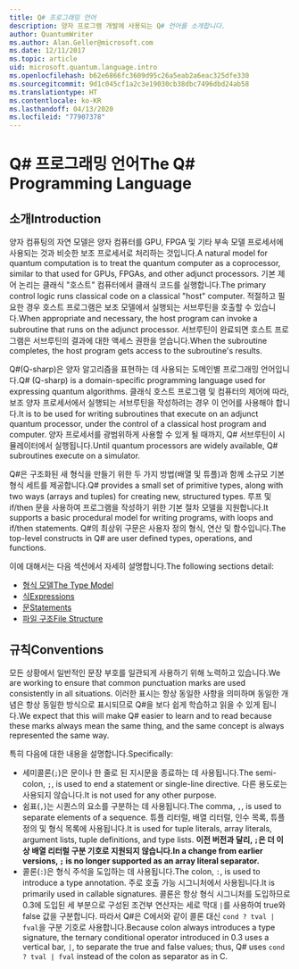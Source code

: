 ```yaml
---
title: Q# 프로그래밍 언어
description: 양자 프로그램 개발에 사용되는 Q# 언어를 소개합니다.
author: QuantumWriter
ms.author: Alan.Geller@microsoft.com
ms.date: 12/11/2017
ms.topic: article
uid: microsoft.quantum.language.intro
ms.openlocfilehash: b62e6866fc3609d95c26a5eab2a6eac325dfe330
ms.sourcegitcommit: 9d1c045cf1a2c3e19030cb38dbc7496dbd24ab58
ms.translationtype: HT
ms.contentlocale: ko-KR
ms.lasthandoff: 04/13/2020
ms.locfileid: "77907378"
---
```

# <a name="the-q-programming-language"></a><span data-ttu-id="4721a-103">Q# 프로그래밍 언어</span><span class="sxs-lookup"><span data-stu-id="4721a-103">The Q# Programming Language</span></span>

## <a name="introduction"></a><span data-ttu-id="4721a-104">소개</span><span class="sxs-lookup"><span data-stu-id="4721a-104">Introduction</span></span>

<span data-ttu-id="4721a-105">양자 컴퓨팅의 자연 모델은 양자 컴퓨터를 GPU, FPGA 및 기타 부속 모델 프로세서에 사용되는 것과 비슷한 보조 프로세서로 처리하는 것입니다.</span><span class="sxs-lookup"><span data-stu-id="4721a-105">A natural model for quantum computation is to treat the quantum computer as a coprocessor, similar to that used for GPUs, FPGAs, and other adjunct processors.</span></span>
<span data-ttu-id="4721a-106">기본 제어 논리는 클래식 "호스트" 컴퓨터에서 클래식 코드를 실행합니다.</span><span class="sxs-lookup"><span data-stu-id="4721a-106">The primary control logic runs classical code on a classical "host" computer.</span></span>
<span data-ttu-id="4721a-107">적절하고 필요한 경우 호스트 프로그램은 보조 모델에서 실행되는 서브루틴을 호출할 수 있습니다.</span><span class="sxs-lookup"><span data-stu-id="4721a-107">When appropriate and necessary, the host program can invoke a subroutine that runs on the adjunct processor.</span></span>
<span data-ttu-id="4721a-108">서브루틴이 완료되면 호스트 프로그램은 서브루틴의 결과에 대한 액세스 권한을 얻습니다.</span><span class="sxs-lookup"><span data-stu-id="4721a-108">When the subroutine completes, the host program gets access to the subroutine's results.</span></span>

<span data-ttu-id="4721a-109">Q#(Q-sharp)은 양자 알고리즘을 표현하는 데 사용되는 도메인별 프로그래밍 언어입니다.</span><span class="sxs-lookup"><span data-stu-id="4721a-109">Q# (Q-sharp) is a domain-specific programming language used for expressing quantum algorithms.</span></span>
<span data-ttu-id="4721a-110">클래식 호스트 프로그램 및 컴퓨터의 제어에 따라, 보조 양자 프로세서에서 실행되는 서브루틴을 작성하려는 경우 이 언어를 사용해야 합니다.</span><span class="sxs-lookup"><span data-stu-id="4721a-110">It is to be used for writing subroutines that execute on an adjunct quantum processor, under the control of a classical host program and computer.</span></span>
<span data-ttu-id="4721a-111">양자 프로세서를 광범위하게 사용할 수 있게 될 때까지, Q# 서브루틴이 시뮬레이터에서 실행됩니다.</span><span class="sxs-lookup"><span data-stu-id="4721a-111">Until quantum processors are widely available, Q# subroutines execute on a simulator.</span></span>

<span data-ttu-id="4721a-112">Q#은 구조화된 새 형식을 만들기 위한 두 가지 방법(배열 및 튜플)과 함께 소규모 기본 형식 세트를 제공합니다.</span><span class="sxs-lookup"><span data-stu-id="4721a-112">Q# provides a small set of primitive types, along with two ways (arrays and tuples) for creating new, structured types.</span></span>
<span data-ttu-id="4721a-113">루프 및 if/then 문을 사용하여 프로그램을 작성하기 위한 기본 절차 모델을 지원합니다.</span><span class="sxs-lookup"><span data-stu-id="4721a-113">It supports a basic procedural model for writing programs, with loops and if/then statements.</span></span>
<span data-ttu-id="4721a-114">Q#의 최상위 구문은 사용자 정의 형식, 연산 및 함수입니다.</span><span class="sxs-lookup"><span data-stu-id="4721a-114">The top-level constructs in Q# are user defined types, operations, and functions.</span></span>

<span data-ttu-id="4721a-115">이에 대해서는 다음 섹션에서 자세히 설명합니다.</span><span class="sxs-lookup"><span data-stu-id="4721a-115">The following sections detail:</span></span>
- [<span data-ttu-id="4721a-116">형식 모델</span><span class="sxs-lookup"><span data-stu-id="4721a-116">The Type Model</span></span>](xref:microsoft.quantum.language.type-model)
- [<span data-ttu-id="4721a-117">식</span><span class="sxs-lookup"><span data-stu-id="4721a-117">Expressions</span></span>](xref:microsoft.quantum.language.expressions)
- [<span data-ttu-id="4721a-118">문</span><span class="sxs-lookup"><span data-stu-id="4721a-118">Statements</span></span>](xref:microsoft.quantum.language.statements)
- [<span data-ttu-id="4721a-119">파일 구조</span><span class="sxs-lookup"><span data-stu-id="4721a-119">File Structure</span></span>](xref:microsoft.quantum.language.file-structure)

## <a name="conventions"></a><span data-ttu-id="4721a-120">규칙</span><span class="sxs-lookup"><span data-stu-id="4721a-120">Conventions</span></span>

<span data-ttu-id="4721a-121">모든 상황에서 일반적인 문장 부호를 일관되게 사용하기 위해 노력하고 있습니다.</span><span class="sxs-lookup"><span data-stu-id="4721a-121">We are working to ensure that common punctuation marks are used consistently in all situations.</span></span>
<span data-ttu-id="4721a-122">이러한 표시는 항상 동일한 사항을 의미하며 동일한 개념은 항상 동일한 방식으로 표시되므로 Q#을 보다 쉽게 학습하고 읽을 수 있게 됩니다.</span><span class="sxs-lookup"><span data-stu-id="4721a-122">We expect that this will make Q# easier to learn and to read because these marks always mean the same thing, and the same concept is always represented the same way.</span></span>

<span data-ttu-id="4721a-123">특히 다음에 대한 내용을 설명합니다.</span><span class="sxs-lookup"><span data-stu-id="4721a-123">Specifically:</span></span>

- <span data-ttu-id="4721a-124">세미콜론(`;`)은 문이나 한 줄로 된 지시문을 종료하는 데 사용됩니다.</span><span class="sxs-lookup"><span data-stu-id="4721a-124">The semi-colon, `;`, is used to end a statement or single-line directive.</span></span>
  <span data-ttu-id="4721a-125">다른 용도로는 사용되지 않습니다.</span><span class="sxs-lookup"><span data-stu-id="4721a-125">It is not used for any other purpose.</span></span>
- <span data-ttu-id="4721a-126">쉼표(`,`)는 시퀀스의 요소를 구분하는 데 사용됩니다.</span><span class="sxs-lookup"><span data-stu-id="4721a-126">The comma, `,`, is used to separate elements of a sequence.</span></span> <span data-ttu-id="4721a-127">튜플 리터럴, 배열 리터럴, 인수 목록, 튜플 정의 및 형식 목록에 사용됩니다.</span><span class="sxs-lookup"><span data-stu-id="4721a-127">It is used for tuple literals, array literals, argument lists, tuple definitions, and type lists.</span></span> <span data-ttu-id="4721a-128">**이전 버전과 달리, `;`은 더 이상 배열 리터럴 구분 기호로 지원되지 않습니다.**</span><span class="sxs-lookup"><span data-stu-id="4721a-128">**In a change from earlier versions, `;` is no longer supported as an array literal separator.**</span></span>
- <span data-ttu-id="4721a-129">콜론(`:`)은 형식 주석을 도입하는 데 사용됩니다.</span><span class="sxs-lookup"><span data-stu-id="4721a-129">The colon, `:`, is used to introduce a type annotation.</span></span> <span data-ttu-id="4721a-130">주로 호출 가능 시그니처에서 사용됩니다.</span><span class="sxs-lookup"><span data-stu-id="4721a-130">It is primarily used in callable signatures.</span></span>
  <span data-ttu-id="4721a-131">콜론은 항상 형식 시그니처를 도입하므로 0.3에 도입된 세 부분으로 구성된 조건부 연산자는 세로 막대 `|`를 사용하여 true와 false 값을 구분합니다. 따라서 Q#은 C에서와 같이 콜론 대신 `cond ? tval | fval`을 구분 기호로 사용합니다.</span><span class="sxs-lookup"><span data-stu-id="4721a-131">Because colon always introduces a type signature, the ternary conditional operator introduced in 0.3 uses a vertical bar, `|`, to separate the true and false values; thus, Q# uses `cond ? tval | fval` instead of the colon as separator as in C.</span></span>
  
